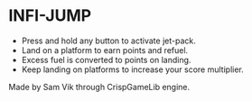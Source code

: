 # INFI-JUMP

* Press and hold any button to activate jet-pack. 
* Land on a platform to earn points and refuel. 
* Excess fuel is converted to points on landing.
* Keep landing on platforms to increase your score multiplier.

Made by Sam Vik through CrispGameLib engine.
